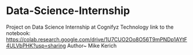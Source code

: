 # Data-Science-Internship
Project on Data Science Internship at Cognifyz Technology
link to the notebook: https://colab.research.google.com/drive/1U7CUO2Oo8O56T9mPNDp1AYtF4ULVbPHK?usp=sharing
Author~ Mike Kerich